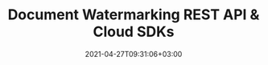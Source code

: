 ---
############################# Static ############################
layout: "product"
date: 2021-04-27T09:31:06+03:00
draft: false

############################# Head ############################
head_title: "Document Text &; Image Watermark Management Cloud REST APIs & SDKs"
head_description: "Document Annotation REST API & Cloud SDKs for .NET, Java, PHP, Ruby or cURL commands for REST APIs. Annotate PDF, Word, Excel, PPT, HTML, Image, CAD etc."

############################# Header ############################
title: "Document Watermarking REST API & Cloud SDKs"
description: "Securely manipulate text and image watermarks on a variety of documents with control over customizing watermark formatting settings.‎"

############################# APIs ###############################
apis:
  enable: true

  api:
    # api loop
    - title: "GroupDocs.Watermark Cloud APIs Include"
      
      api_product:
        # api_product loop
        - link: "https://products.groupdocs.com/watermark/curl/"
          img_alt: "GroupDocs.Watermark Cloud for cURL"
          image: "/sdk/272x272/groupdocs_watermark-for-curl.webp"
          product: "GroupDocs.Watermark for"
          platform: "Cloud cURL"
          content: "Use cURL commands to send requests to GroupDocs.Watermark REST API and manage watermarks inside documents in the cloud, on any language or platform."

        # api_product loop
        - link: "https://products.groupdocs.com/watermark/net/"
          img_alt: "GroupDocs.Watermark Cloud SDK for .NET"
          image: "/sdk/272x272/groupdocs_watermark-for-net.webp"
          product: "GroupDocs.Watermark for"
          platform: ".NET"
          content: ".NET watermarks management SDK to add, modify, search and remove watermark types from supported documents and image formats."

          # api_product loop
        - link: "https://products.groupdocs.com/watermark/java/"
          img_alt: "GroupDocs.Watermark Cloud SDK for Java"
          image: "/sdk/272x272/groupdocs_watermark-for-java.webp"
          product: "GroupDocs.Watermark for"
          platform: "Java"
          content: "Enhance the capabilities of your Java applications with watermarks manipulation features using SDK for Java."

        



        

    
       

    

############################# Back to top ###############################
back_to_top:
  enable: true
---